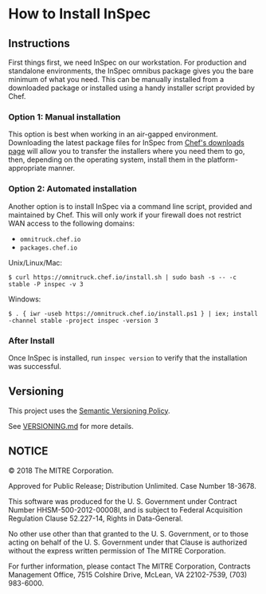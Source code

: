 # How to Install InSpec

## Instructions

First things first, we need InSpec on our workstation. For production and standalone environments, the InSpec omnibus package gives you the bare minimum of what you need. This can be manually installed from a downloaded package or installed using a handy installer script provided by Chef.

### Option 1: Manual installation

This option is best when working in an air-gapped environment. Downloading the latest package files for InSpec from [Chef's downloads page](https://downloads.chef.io/inspec) will allow you to transfer the installers where you need them to go, then, depending on the operating system, install them in the platform-appropriate manner.

### Option 2: Automated installation

Another option is to install InSpec via a command line script, provided and maintained by Chef. This will only work if your firewall does not restrict WAN access to the following domains:

- `omnitruck.chef.io`
- `packages.chef.io`

Unix/Linux/Mac:

```
$ curl https://omnitruck.chef.io/install.sh | sudo bash -s -- -c stable -P inspec -v 3
```

Windows:

```
$ . { iwr -useb https://omnitruck.chef.io/install.ps1 } | iex; install -channel stable -project inspec -version 3
```

### After Install

Once InSpec is installed, run `inspec version` to verify that the installation was successful.

## Versioning

This project uses the [Semantic Versioning Policy](https://semver.org/).

See [VERSIONING.md](VERSIONING.md) for more details.

## NOTICE

© 2018 The MITRE Corporation.

Approved for Public Release; Distribution Unlimited. Case Number 18-3678.

This software was produced for the U. S. Government under Contract Number HHSM-500-2012-00008I, and is subject to Federal Acquisition Regulation Clause 52.227-14, Rights in Data-General.

No other use other than that granted to the U. S. Government, or to those acting on behalf of the U. S. Government under that Clause is authorized without the express written permission of The MITRE Corporation.

For further information, please contact The MITRE Corporation, Contracts Management Office, 7515 Colshire Drive, McLean, VA  22102-7539, (703) 983-6000.
